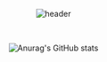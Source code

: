 <div align="center">

![header](https://capsule-render.vercel.app/api?type=waving&color=auto&height=300&section=header&text=Dong%20Jae&fontSize=90)  


<br>

![Anurag's GitHub stats](https://github-readme-stats.vercel.app/api?username=dongjaee)


